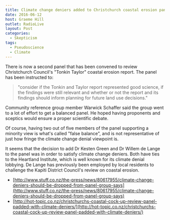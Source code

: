 ```yaml
---
title: Climate change deniers added to Christchurch coastal erosion panel
date: 2016-06-12
host: Graeme Hill
outlet: RadioLive
layout: Post
categories:
  - Skepticism
tags:
  - Pseudoscience
  - Climate
---
```


There is now a second panel that has been convened to review Christchurch Council's "Tonkin Taylor" coastal erosion report. The panel has been instructed to:

<!-- more -->

> "consider if the Tonkin and Taylor report represented good science, if the findings were still relevant and whether or not the report and its findings should inform planning for future land use decisions."

Community reference group member Warwick Schaffer​ said the group went to a lot of effort to get a balanced panel. He hoped having proponents and sceptics would ensure a proper scientific debate.

Of course, having two out of five members of the panel supporting a minority view is what's called "false balance", and is not representative of just how fringe the climate change denial viewpoint is.

It seems that the decision to add Dr Kesten Green and Dr Willem de Lange to the panel was in order to satisfy climate change deniers. Both have ties to the Heartland Institute, which is well known for its climate denial lobbying. De Lange has previously been employed by local residents to challenge the Kapiti District Council's review on coastal erosion.

- [http://www.stuff.co.nz/the-press/news/80617955/climate-change-deniers-should-be-dropped-from-panel-group-says](http://www.stuff.co.nz/the-press/news/80617955/climate-change-deniers-should-be-dropped-from-panel-group-says)
- [http://hot-topic.co.nz/christchurchs-coastal-cock-up-review-panel-padded-with-climate-deniers/](http://hot-topic.co.nz/christchurchs-coastal-cock-up-review-panel-padded-with-climate-deniers/)
